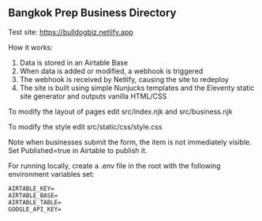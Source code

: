 ## Bangkok Prep Business Directory

Test site: https://bulldogbiz.netlify.app

How it works:
1. Data is stored in an Airtable Base
2. When data is added or modified, a webhook is triggered
3. The webhook is received by Netlify, causing the site to redeploy
4. The site is built using simple Nunjucks templates and the Eleventy static site generator and outputs vanilla HTML/CSS

To modify the layout of pages edit src/index.njk and src/business.njk

To modify the style edit src/static/css/style.css

Note when businesses submit the form, the item is not immediately visible. Set Published=true in Airtable to publish it.

For running locally, create a .env file in the root with the following environment variables set:

```
AIRTABLE_KEY=
AIRTABLE_BASE=
AIRTABLE_TABLE=
GOOGLE_API_KEY=
```
